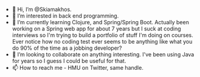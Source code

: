 - 👋 Hi, I’m @Skiamakhos. 
- 👀 I’m interested in back end programming.
- 🌱 I’m currently learning Clojure, and Spring/Spring Boot. Actually been working on a Spring web app for about 7 years but I suck at coding interviews so I'm trying to build a portfolio of stuff I'm doing on courses. Ever notice how no coding test ever seems to be anything like what you do 90% of the time as a jobbing developer? 
- 💞️ I’m looking to collaborate on anything interesting. I've been using Java for years so I guess I could be useful for that.
- 📫 How to reach me - HMU on Twitter, same handle.

<!---
Skiamakhos/Skiamakhos is a ✨ special ✨ repository because its `README.md` (this file) appears on your GitHub profile.
You can click the Preview link to take a look at your changes.
--->

